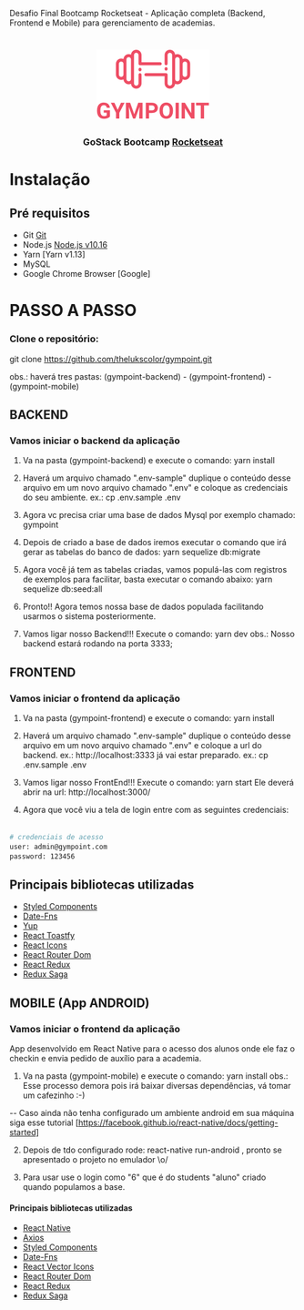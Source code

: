 Desafio Final Bootcamp Rocketseat - Aplicação completa (Backend, Frontend e Mobile) para gerenciamento de academias.

<h1 align="center">
<img src="https://github.com/thelukscolor/gympoint/blob/master/gympoint-frontend/src/assets/logo.png">
</h1>
<h3 align="center">
GoStack Bootcamp <a href="https://rocketseat.com.br" target="__blank">Rocketseat</a>
</h3>

<h1>Instalação</h1>

## Pré requisitos

- Git [Git](https://git-scm.com)
- Node.js [Node.js v10.16](https://nodejs.org/)
- Yarn [Yarn v1.13]
- MySQL
- Google Chrome Browser [Google]

# PASSO A PASSO

### Clone o repositório:
git clone https://github.com/thelukscolor/gympoint.git

obs.: haverá tres pastas: (gympoint-backend) - (gympoint-frontend) - (gympoint-mobile)


## BACKEND
### Vamos iniciar o backend da aplicação

1) Va na pasta (gympoint-backend) e execute o comando: yarn install

2) Haverá um arquivo chamado ".env-sample" duplique o conteúdo desse arquivo em um novo arquivo chamado ".env" e coloque as credenciais do seu ambiente.
   ex.: cp .env.sample .env
   
3) Agora vc precisa criar uma base de dados Mysql por exemplo chamado: gympoint

4) Depois de criado a base de dados iremos executar o comando que irá gerar as tabelas do banco de dados: 
    yarn sequelize db:migrate
    
5) Agora você já tem as tabelas criadas, vamos populá-las com registros de exemplos para facilitar, basta executar o comando abaixo:
   yarn sequelize db:seed:all
   
6) Pronto!! Agora temos nossa base de dados populada facilitando usarmos o sistema posteriormente. 

7) Vamos ligar nosso Backend!!! Execute o comando:  yarn dev  obs.: Nosso backend estará rodando na porta 3333;



## FRONTEND
### Vamos iniciar o frontend da aplicação

1) Va na pasta (gympoint-frontend) e execute o comando: yarn install

2) Haverá um arquivo chamado ".env-sample" duplique o conteúdo desse arquivo em um novo arquivo chamado ".env" e coloque a url do backend. ex.: http://localhost:3333   já vai estar preparado.
   ex.: cp .env.sample .env

3) Vamos ligar nosso FrontEnd!!! Execute o comando:  yarn start  Ele deverá abrir na url: http://localhost:3000/  

4) Agora que você viu a tela de login entre com as seguintes credenciais:

```bash

# credenciais de acesso
user: admin@gympoint.com
password: 123456
```
## Principais bibliotecas utilizadas

- [Styled Components](https://www.styled-components.com/)
- [Date-Fns](https://date-fns.org/)
- [Yup](https://github.com/jquense/yup)
- [React Toastfy](https://www.npmjs.com/package/react-toastify)
- [React Icons](https://react-icons.netlify.com/#/)
- [React Router Dom](https://reacttraining.com/react-router/web/guides/quick-start)
- [React Redux](https://github.com/reduxjs/react-redux)
- [Redux Saga](https://github.com/redux-saga/redux-saga)


## MOBILE (App ANDROID)
### Vamos iniciar o frontend da aplicação

App desenvolvido em React Native para o acesso dos alunos onde ele faz o checkin e envia pedido de auxílio para a academia.

1) Va na pasta (gympoint-mobile) e execute o comando: yarn install   obs.: Esse processo demora pois irá baixar diversas dependências, vá tomar um cafezinho :-)

-- Caso ainda não tenha configurado um ambiente android em sua máquina siga esse tutorial [https://facebook.github.io/react-native/docs/getting-started]

2) Depois de tdo configurado rode: react-native run-android , pronto se apresentado o projeto no emulador \o/

3) Para usar use o login como "6" que é do students "aluno" criado quando populamos a base.

#### Principais bibliotecas utilizadas

- [React Native](https://github.com/facebook/react-native)
- [Axios](https://github.com/axios/axios)
- [Styled Components](https://www.styled-components.com/)
- [Date-Fns](https://date-fns.org/)
- [React Vector Icons](https://github.com/oblador/react-native-vector-icons)
- [React Router Dom](https://reacttraining.com/react-router/web/guides/quick-start)
- [React Redux](https://github.com/reduxjs/react-redux)
- [Redux Saga](https://github.com/redux-saga/redux-saga)


